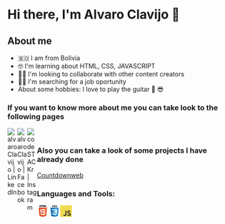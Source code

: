 # Hi there, I'm Alvaro Clavijo 👋

## About me
- 🇧🇴 I am from Bolivia 
- 🤓 I'm learning about HTML, CSS, JAVASCRIPT
- 🧑‍💻 I'm looking to collaborate with other content creators
- 🧗‍♂️ I'm searching for a job oportunity
- About some hobbies: I love to play the guitar 🎸 😎

### If you want to know more about me you can take look to the following pages


[<img align="left" alt="alvaroClavijo | LinkedIn" width="22px" src="https://cdn.jsdelivr.net/npm/simple-icons@v3/icons/linkedin.svg" />][linkedin]

[<img align="left" alt="alvaroClavijo | Facebook" width="22px" src="https://cdn.jsdelivr.net/npm/simple-icons@3.13.0/icons/facebook.svg" />][facebook]

[<img align="left" alt="codeSTACKr | Instagram" width="22px" src="https://cdn.jsdelivr.net/npm/simple-icons@v3/icons/instagram.svg" />][instagram]

<br />

### Also you can take a look of some projects I have already done
[Countdownweb](https://alvaroclavijo.github.io/countdown-web)

### Languages and Tools:

<img align="left" alt="HTML5" width="26px" src="https://raw.githubusercontent.com/github/explore/80688e429a7d4ef2fca1e82350fe8e3517d3494d/topics/html/html.png" />
<img align="left" alt="CSS3" width="26px" src="https://raw.githubusercontent.com/github/explore/80688e429a7d4ef2fca1e82350fe8e3517d3494d/topics/css/css.png" />
<img align="left" alt="JavaScript" width="26px" src="https://raw.githubusercontent.com/github/explore/80688e429a7d4ef2fca1e82350fe8e3517d3494d/topics/javascript/javascript.png" />




[facebook]: https://www.facebook.com/coki.clavijo
[instagram]: https://www.instagram.com/cokicla/
[linkedin]: https://www.linkedin.com/in/alvaro-clavijo-baldivieso-2a6281118/


